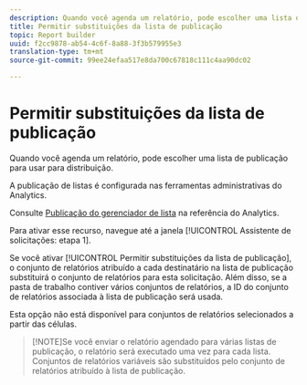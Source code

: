 ```yaml
---
description: Quando você agenda um relatório, pode escolher uma lista de publicação para usar para distribuição.
title: Permitir substituições da lista de publicação
topic: Report builder
uuid: f2cc9878-ab54-4c6f-8a88-3f3b579955e3
translation-type: tm+mt
source-git-commit: 99ee24efaa517e8da700c67818c111c4aa90dc02

---
```



# Permitir substituições da lista de publicação

Quando você agenda um relatório, pode escolher uma lista de publicação para usar para distribuição.

A publicação de listas é configurada nas ferramentas administrativas do Analytics.

Consulte [Publicação do gerenciador de lista](https://marketing.adobe.com/resources/help/en_US/reference/publishing_list.html) na referência do Analytics.

Para ativar esse recurso, navegue até a janela [!UICONTROL Assistente de solicitações: etapa 1].

Se você ativar [!UICONTROL Permitir substituições da lista de publicação], o conjunto de relatórios atribuído a cada destinatário na lista de publicação substituirá o conjunto de relatórios para esta solicitação. Além disso, se a pasta de trabalho contiver vários conjuntos de relatórios, a ID do conjunto de relatórios associada à lista de publicação será usada.

Esta opção não está disponível para conjuntos de relatórios selecionados a partir das células.

> [!NOTE]Se você enviar o relatório agendado para várias listas de publicação, o relatório será executado uma vez para cada lista. Conjuntos de relatórios variáveis são substituídos pelo conjunto de relatórios atribuído à lista de publicação.

